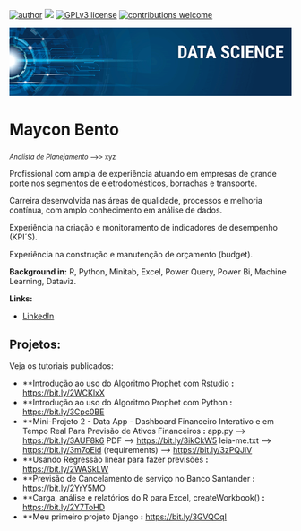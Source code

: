 [![author](https://img.shields.io/badge/author-bentom-red.svg)](https://www.linkedin.com/in/maycon-bento-04116b180/) [![](https://img.shields.io/badge/python-3.7+-blue.svg)](https://www.python.org/downloads/release/python-365/) [![GPLv3 license](https://img.shields.io/badge/License-GPLv3-blue.svg)](http://perso.crans.org/besson/LICENSE.html) [![contributions welcome](https://img.shields.io/badge/contributions-welcome-brightgreen.svg?style=flat)](https://github.com/bento/data_science/issues)

<p align="center">
  <img src="banner.png" >
</p>

# Maycon Bento
<sub>*Analista de Planejamento* -->> xyz </sub>

Profissional com ampla de experiência atuando em empresas de grande porte nos segmentos de eletrodomésticos, borrachas e transporte.

Carreira desenvolvida nas áreas de qualidade, processos e melhoria contínua, com amplo conhecimento em análise de dados.

Experiência na criação e monitoramento de indicadores de desempenho (KPI´S).

Experiência na construção e manutenção de orçamento (budget).

**Background in:** R, Python, Minitab, Excel, Power Query, Power Bi, Machine Learning, Dataviz.

**Links:**
* [LinkedIn](https://https://www.linkedin.com/in/mayconbento/)

## Projetos:
Veja os tutoriais publicados:

* **Introdução ao uso do Algoritmo Prophet com Rstudio **:** https://bit.ly/2WCKlxX
* **Introdução ao uso do Algoritmo Prophet com Python **:** https://bit.ly/3Cpc0BE
* **Mini-Projeto 2 - Data App - Dashboard Financeiro Interativo e em Tempo Real Para Previsão de Ativos Financeiros **:** app.py --> https://bit.ly/3AUF8k6 
PDF --> https://bit.ly/3ikCkW5 leia-me.txt --> https://bit.ly/3m7oEid (requirements) --> https://bit.ly/3zPQJiV
* **Usando Regressão linear para fazer previsões **:** https://bit.ly/2WASkLW
* **Previsão de Cancelamento de serviço no Banco Santander **:** https://bit.ly/2YrY5MO
* **Carga, análise e relatórios do R para Excel, createWorkbook() **:** https://bit.ly/2Y7ToHD
* **Meu primeiro projeto Django **:** https://bit.ly/3GVQCqI

